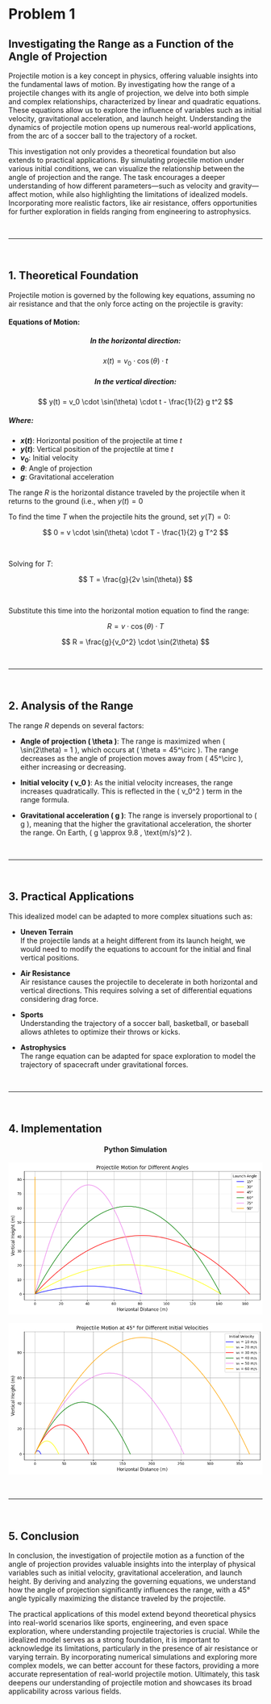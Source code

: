 # Problem 1

## Investigating the Range as a Function of the Angle of Projection

Projectile motion is a key concept in physics, offering valuable insights into the fundamental laws of motion. By investigating how the range of a projectile changes with its angle of projection, we delve into both simple and complex relationships, characterized by linear and quadratic equations. These equations allow us to explore the influence of variables such as initial velocity, gravitational acceleration, and launch height. Understanding the dynamics of projectile motion opens up numerous real-world applications, from the arc of a soccer ball to the trajectory of a rocket.

This investigation not only provides a theoretical foundation but also extends to practical applications. By simulating projectile motion under various initial conditions, we can visualize the relationship between the angle of projection and the range. The task encourages a deeper understanding of how different parameters—such as velocity and gravity—affect motion, while also highlighting the limitations of idealized models. Incorporating more realistic factors, like air resistance, offers opportunities for further exploration in fields ranging from engineering to astrophysics.

<br>
<hr>
<br>

## 1. Theoretical Foundation
Projectile motion is governed by the following key equations, assuming no air resistance and that the only force acting on the projectile is gravity:
  
  
#### Equations of Motion:

##### <center>In the horizontal direction:</center>
$$ x(t) = v_0 \cdot \cos(\theta) \cdot t $$

##### <center>In the vertical direction:</center>
$$ y(t) = v_0 \cdot \sin(\theta) \cdot t - \frac{1}{2} g t^2 $$
  
##### Where:
- **$x(t)$**: Horizontal position of the projectile at time $t$  
- **$y(t)$**: Vertical position of the projectile at time $t$  
- **$v_0$**: Initial velocity  
- **$\theta$**: Angle of projection  
- **$g$**: Gravitational acceleration  
  
The range $R$ is the horizontal distance traveled by the projectile when it returns to the ground (i.e., when $y(t) = 0$
  
To find the time $T$ when the projectile hits the ground, set $y(T)=0$:
  
$$ 0 = v \cdot \sin(\theta) \cdot T - \frac{1}{2} g T^2 $$

<br>

Solving for $T$:
  
$$ T = \frac{g}{2v \sin(\theta)} $$

<br>
  
Substitute this time into the horizontal motion equation to find the range:

$$ R = v \cdot \cos(\theta) \cdot T $$  

$$ R = \frac{g}{v_0^2} \cdot \sin(2\theta) $$

<br>
<hr>
<br>

## 2. Analysis of the Range

The range $R$ depends on several factors:

- **Angle of projection \( \theta \)**: The range is maximized when \( \sin(2\theta) = 1 \), which occurs at \( \theta = 45^\circ \). The range decreases as the angle of projection moves away from \( 45^\circ \), either increasing or decreasing.

- **Initial velocity \( v_0 \)**: As the initial velocity increases, the range increases quadratically. This is reflected in the \( v_0^2 \) term in the range formula.

- **Gravitational acceleration \( g \)**: The range is inversely proportional to \( g \), meaning that the higher the gravitational acceleration, the shorter the range. On Earth, \( g \approx 9.8 \, \text{m/s}^2 \).

<br>
<hr>
<br>

## 3. Practical Applications
This idealized model can be adapted to more complex situations such as:

- **Uneven Terrain**  
  If the projectile lands at a height different from its launch height, we would need to modify the equations to account for the initial and final vertical positions.

- **Air Resistance**  
  Air resistance causes the projectile to decelerate in both horizontal and vertical directions. This requires solving a set of differential equations considering drag force.

- **Sports**  
  Understanding the trajectory of a soccer ball, basketball, or baseball allows athletes to optimize their throws or kicks.
  
- **Astrophysics**  
  The range equation can be adapted for space exploration to model the trajectory of spacecraft under gravitational forces.

<br>
<hr>
<br>

## 4. Implementation
#### <center>Python Simulation</center>

<p align="center">
  <img src="https://raw.githubusercontent.com/elidavidsia/Physics-Lab/refs/heads/main/docs/1%20Physics/1%20Mechanics/Problem%201.png">
</p>

<p align="center">
  <img src="https://raw.githubusercontent.com/elidavidsia/Physics-Lab/refs/heads/main/docs/1%20Physics/1%20Mechanics/Problem%201b.png">
</p>

<br>
<hr>
<br>

## 5. Conclusion
In conclusion, the investigation of projectile motion as a function of the angle of projection provides valuable insights into the interplay of physical variables such as initial velocity, gravitational acceleration, and launch height. By deriving and analyzing the governing equations, we understand how the angle of projection significantly influences the range, with a 45° angle typically maximizing the distance traveled by the projectile. 

The practical applications of this model extend beyond theoretical physics into real-world scenarios like sports, engineering, and even space exploration, where understanding projectile trajectories is crucial. While the idealized model serves as a strong foundation, it is important to acknowledge its limitations, particularly in the presence of air resistance or varying terrain. By incorporating numerical simulations and exploring more complex models, we can better account for these factors, providing a more accurate representation of real-world projectile motion. Ultimately, this task deepens our understanding of projectile motion and showcases its broad applicability across various fields.

<br>
